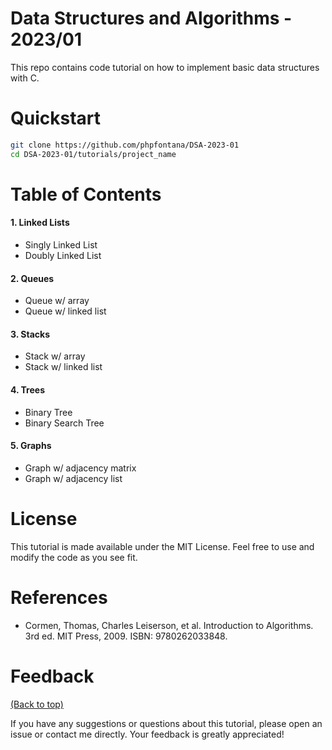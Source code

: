 # Data Structures and Algorithms - 2023/01
This repo contains code tutorial on how to implement basic data structures with C.

# Quickstart

```bash
git clone https://github.com/phpfontana/DSA-2023-01
cd DSA-2023-01/tutorials/project_name
``` 

# Table of Contents
#### 1. Linked Lists
* Singly Linked List
* Doubly Linked List

#### 2. Queues
* Queue w/ array
* Queue w/ linked list

#### 3. Stacks
* Stack w/ array
* Stack w/ linked list

#### 4. Trees
* Binary Tree 
* Binary Search Tree

#### 5. Graphs
* Graph w/ adjacency matrix
* Graph w/ adjacency list

# License

This tutorial is made available under the MIT License. Feel free to use and modify the code as you see fit.

# References
* Cormen, Thomas, Charles Leiserson, et al. Introduction to Algorithms. 3rd ed. MIT Press, 2009. ISBN: 9780262033848.

# Feedback
[(Back to top)](#data-structures-and-algorithms---202301)

If you have any suggestions or questions about this tutorial, please open an issue or contact me directly. Your feedback is greatly appreciated!
